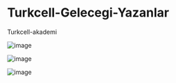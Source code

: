 # Turkcell-Gelecegi-Yazanlar
Turkcell-akademi

![image](https://user-images.githubusercontent.com/82091624/200829471-c7eab9ad-a501-4834-9d79-7adf3bdc9332.png)


![image](https://user-images.githubusercontent.com/82091624/200829393-9057dd8e-fc9e-4fd1-b3dc-902de4a98431.png)


![image](https://user-images.githubusercontent.com/82091624/200829340-8867fa47-1411-4c6d-9240-04d52763e130.png)
